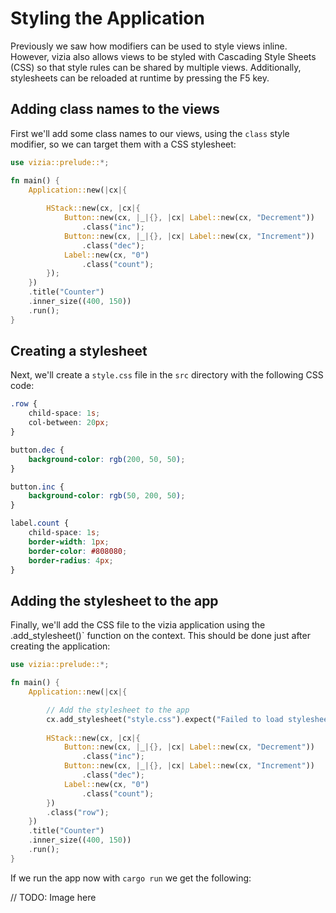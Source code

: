# Styling the Application

Previously we saw how modifiers can be used to style views inline. However, vizia also allows views to be styled with Cascading Style Sheets (CSS) so that style rules can be shared by multiple views. Additionally, stylesheets can be reloaded at runtime by pressing the F5 key.

## Adding class names to the views
First we'll add some class names to our views, using the `class` style modifier, so we can target them with a CSS stylesheet:

```rust
use vizia::prelude::*;

fn main() {
    Application::new(|cx|{
        
        HStack::new(cx, |cx|{
            Button::new(cx, |_|{}, |cx| Label::new(cx, "Decrement"))
                .class("inc");
            Button::new(cx, |_|{}, |cx| Label::new(cx, "Increment"))
                .class("dec");
            Label::new(cx, "0")
                .class("count");
        });
    })
    .title("Counter")
    .inner_size((400, 150))
    .run();
}
```

## Creating a stylesheet
Next, we'll create a `style.css` file in the `src` directory with the following CSS code:

```css
.row {
    child-space: 1s;
    col-between: 20px;
}

button.dec {
    background-color: rgb(200, 50, 50);
}

button.inc {
    background-color: rgb(50, 200, 50);
}

label.count {
    child-space: 1s;
    border-width: 1px;
    border-color: #808080;
    border-radius: 4px;
}
```


## Adding the stylesheet to the app
Finally, we'll add the CSS file to the vizia application using the .add_stylesheet()` function on the context. This should be done just after creating the application:

```rust
use vizia::prelude::*;

fn main() {
    Application::new(|cx|{

        // Add the stylesheet to the app
        cx.add_stylesheet("style.css").expect("Failed to load stylesheet");
        
        HStack::new(cx, |cx|{
            Button::new(cx, |_|{}, |cx| Label::new(cx, "Decrement"))
                .class("inc");
            Button::new(cx, |_|{}, |cx| Label::new(cx, "Increment"))
                .class("dec");
            Label::new(cx, "0")
                .class("count");
        })
        .class("row");
    })
    .title("Counter")
    .inner_size((400, 150))
    .run();
}
```

If we run the app now with `cargo run` we get the following:

// TODO: Image here

